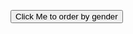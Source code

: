<button id="button">Click Me to order by gender</button>
<div id="individuals_circle">
</div>

<script>
var world = this
import d3 from "src/external/d3.v5.js"

var WIDTH_SVG = 1700
var HEIGHT_SVG = 900

var svgContainer = d3.select(lively.query(world, "#individuals_circle"))
    .append("svg")
      .attr("width", WIDTH_SVG)
      .attr("height", HEIGHT_SVG)

var data = d3.csv("https://lively-kernel.org/voices/voices-replaced/basic_keys.csv")


d3.csv("https://lively-kernel.org/voices/voices-replaced/basic_keys.csv").then(function(data) {
  
  svgContainer.selectAll("circle").data(data).enter().append("circle")
    .attr("fill", function(d) {
      if (d.gender === "male") {
        return "blue"
      } else if (d.gender === "female") {
        return "red"
      } else {
        return "grey"
      }
    })
    .attr("r", 5)
    .attr("cx", function() {return getRndInteger(0, WIDTH_SVG)})
    .attr("cy", function() { return getRndInteger(0, HEIGHT_SVG)})
    .on("click", function(d) {
      lively.openInspector(d)
    })
});

function getRndInteger(min, max) {
  return Math.floor(Math.random() * (max - min) ) + min;
}

lively.query(world, "#button").addEventListener("click", function() {
  
  d3.csv("https://lively-kernel.org/voices/voices-replaced/basic_keys.csv").then(function(data) {
  
  svgContainer.selectAll("circle").data(data).transition()
    .attr("fill", function(d) {
      if (d.gender === "male") {
        return "blue"
      } else if (d.gender === "female") {
        return "red"
      } else {
        return "grey"
      }
    })
    .attr("r", 5)
    .attr("cx", function(d) { 
      if (d.gender === "male") {
        return getRndInteger(0, WIDTH_SVG/3)
      } else if (d.gender === "female") {
        return getRndInteger(WIDTH_SVG/3, WIDTH_SVG/3 * 2)
      } else {
        return getRndInteger(WIDTH_SVG/3 * 2, WIDTH_SVG)
      }
    })
    .attr("cy", function() { return getRndInteger(0, HEIGHT_SVG)})
});
  
})
                         
""
</script>